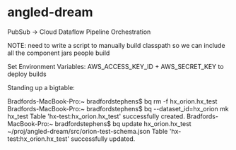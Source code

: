 # angled-dream
PubSub -> Cloud Dataflow Pipeline Orchestration

NOTE: need to write a script to manually build classpath so we can include all the component jars people build

Set Environment Variables: AWS_ACCESS_KEY_ID + AWS_SECRET_KEY to deploy builds

Standing up a bigtable:

Bradfords-MacBook-Pro:~ bradfordstephens$ bq rm -f hx_orion.hx_test
Bradfords-MacBook-Pro:~ bradfordstephens$ bq --dataset_id=hx_orion  mk hx_test
Table 'hx-test:hx_orion.hx_test' successfully created.
Bradfords-MacBook-Pro:~ bradfordstephens$ bq update hx_orion.hx_test ~/proj/angled-dream/src/orion-test-schema.json
Table 'hx-test:hx_orion.hx_test' successfully updated.